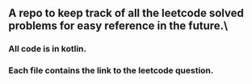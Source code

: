 ## A repo to keep track of all the leetcode solved problems for easy reference in the future.\

### All code is in kotlin.
### Each file contains the link to the leetcode question.
